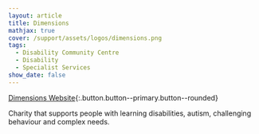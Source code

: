 ```yaml
---
layout: article
title: Dimensions
mathjax: true
cover: /support/assets/logos/dimensions.png
tags:
  - Disability Community Centre
  - Disability
  - Specialist Services
show_date: false
---
```


[Dimensions Website](https://dimensions-uk.org/){:.button.button--primary.button--rounded}

Charity that supports people with learning disabilities, autism, challenging behaviour and complex needs.

